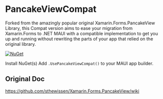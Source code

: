 # PancakeViewCompat
Forked from the amazingly popular original Xamarin.Forms.PancakeView Library, this Compat version aims to ease your migration from Xamarin.Forms to .NET MAUI with a compatible implementation to get you up and running without rewriting the parts of your app that relied on the original library.

[![NuGet](https://img.shields.io/nuget/v/PancakeViewCompat.svg?label=nuget)](https://www.nuget.org/packages/PancakeViewCompat)

Install NuGet(s)
Add `.UsePancakeViewCompat()` to your MAUI app builder.

## Original Doc

https://github.com/sthewissen/Xamarin.Forms.PancakeView/wiki
